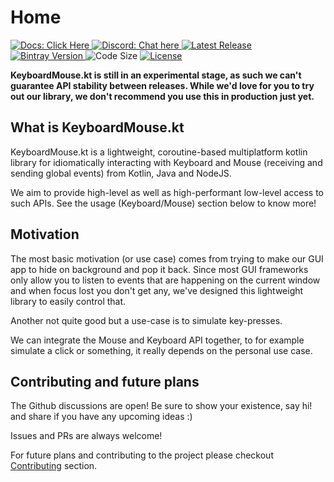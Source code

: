 # Home

<p>
    <a href="https://animeshz.github.io/keyboard-mouse-kt">
        <img src="https://img.shields.io/badge/Docs-You%20are%20Here-blue?style=flat-square&logo=read-the-docs" alt="Docs: Click Here" />
    </a>
    <a href="https://discord.gg/bBN9vZgcCk">
        <img src="https://img.shields.io/static/v1?label=Discord&message=Chat%20here&color=7289DA&style=flat-square&logo=discord" alt="Discord: Chat here" />
    <a href="https://github.com/Animeshz/keyboard-mouse-kt/releases">
        <img src="https://img.shields.io/github/release-date/Animeshz/keyboard-mouse-kt?style=flat-square&label=Latest%20Release" alt="Latest Release" />
    </a>
    <a href="https://bintray.com/animeshz/maven/keyboard-kt">
        <img src="https://img.shields.io/bintray/v/animeshz/maven/keyboard-kt?color=blue&style=flat-square" alt="Bintray Version">
    </a>
    <img src="https://img.shields.io/github/languages/code-size/Animeshz/keyboard-mouse-kt?style=flat-square" alt="Code Size"/>
    <a href="https://github.com/Animeshz/keyboard-mouse-kt/blob/master/LICENSE">
        <img src="https://img.shields.io/github/license/Animeshz/keyboard-mouse-kt?style=flat-square" alt="License" />
    </a>
</p>

__KeyboardMouse.kt is still in an experimental stage, as such we can't guarantee API stability between releases. While we'd love for you to try out our library, we don't recommend you use this in production just yet.__

## What is KeyboardMouse.kt

KeyboardMouse.kt is a lightweight, coroutine-based multiplatform kotlin library for idiomatically interacting with Keyboard and Mouse (receiving and sending global events) from Kotlin, Java and NodeJS.

We aim to provide high-level as well as high-performant low-level access to such APIs. See the usage (Keyboard/Mouse) section below to know more!

## Motivation

The most basic motivation (or use case) comes from trying to make our GUI app to hide on background and pop it back. Since most GUI frameworks only allow you to listen to events that are happening on the current window and when focus lost you don't get any, we've designed this lightweight library to easily control that.

Another not quite good but a use-case is to simulate key-presses.

We can integrate the Mouse and Keyboard API together, to for example simulate a click or something, it really depends on the personal use case.

## Contributing and future plans

The Github discussions are open! Be sure to show your existence, say hi! and share if you have any upcoming ideas :)

Issues and PRs are always welcome!

For future plans and contributing to the project please checkout [Contributing](contributing.md) section.
